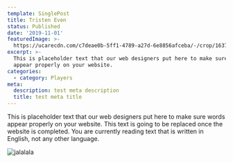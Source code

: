 ```yaml
---
template: SinglePost
title: Tristen Even
status: Published
date: '2019-11-01'
featuredImage: >-
  https://ucarecdn.com/c7deae0b-5ff1-4789-a27d-6e8856afceba/-/crop/1637x1508/577,128/-/preview/
excerpt: >-
  This is placeholder text that our web designers put here to make sure words
  appear properly on your website. 
categories:
  - category: Players
meta:
  description: test meta description
  title: test meta title
---
```

This is placeholder text that our web designers put here to make sure words appear properly on your website. This text is going to be replaced once the website is completed. You are currently reading text that is written in English, not any other language.

![jalalala](https://ucarecdn.com/59d8de4a-77f1-436d-b471-7f2df760ec6e/ "stest")
